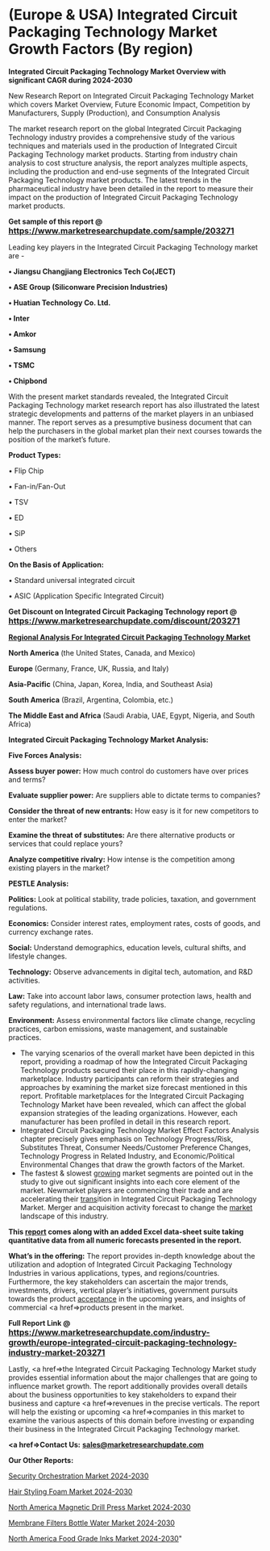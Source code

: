 # (Europe & USA) Integrated Circuit Packaging Technology Market Growth Factors (By region)

<strong>Integrated Circuit Packaging Technology Market Overview with significant CAGR during 2024-2030</strong>

New Research Report on Integrated Circuit Packaging Technology Market which covers Market Overview, Future Economic Impact, Competition by Manufacturers, Supply (Production), and Consumption Analysis

The market research report on the global Integrated Circuit Packaging Technology industry provides a comprehensive study of the various techniques and materials used in the production of Integrated Circuit Packaging Technology market products. Starting from industry chain analysis to cost structure analysis, the report analyzes multiple aspects, including the production and end-use segments of the Integrated Circuit Packaging Technology market products. The latest trends in the pharmaceutical industry have been detailed in the report to measure their impact on the production of Integrated Circuit Packaging Technology market products.

<strong>Get sample of this report @ <a href=https://www.marketresearchupdate.com/sample/203271><font size=3 color=#0000ff>https://www.marketresearchupdate.com/sample/203271</font></a></strong>

Leading key players in the Integrated Circuit Packaging Technology market are -

<strong>• Jiangsu Changjiang Electronics Tech Co(JECT)

• ASE Group (Siliconware Precision Industries)

• Huatian Technology Co. Ltd.

• Inter

• Amkor

• Samsung

• TSMC

• Chipbond</strong>

With the present market standards revealed, the Integrated Circuit Packaging Technology market research report has also illustrated the latest strategic developments and patterns of the market players in an unbiased manner. The report serves as a presumptive business document that can help the purchasers in the global market plan their next courses towards the position of the market’s future.

<strong>Product Types:</strong>

• Flip Chip

• Fan-in/Fan-Out

• TSV

• ED

• SiP

• Others

<strong>On the Basis of Application:</strong>

• Standard universal integrated circuit

• ASIC (Application Specific Integrated Circuit)

<strong>Get Discount on Integrated Circuit Packaging Technology report @ <a href=https://www.marketresearchupdate.com/discount/203271><font size=3 color=#0000ff>https://www.marketresearchupdate.com/discount/203271</font></a></strong>

<strong><u><b>Regional Analysis For Integrated Circuit Packaging Technology Market</b></u></strong>

<strong><b>North America</b></strong> (the United States, Canada, and Mexico)

<strong><b>Europe </b></strong>(Germany, France, UK, Russia, and Italy)

<strong><b>Asia-Pacific</b></strong> (China, Japan, Korea, India, and Southeast Asia)

<strong><b>South America</b></strong> (Brazil, Argentina, Colombia, etc.)

<strong><b>The Middle East and Africa</b></strong> (Saudi Arabia, UAE, Egypt, Nigeria, and South Africa)

<strong>Integrated Circuit Packaging Technology Market Analysis:</strong>

<strong>Five Forces Analysis:</strong>

<strong>Assess buyer power:</strong> How much control do customers have over prices and terms?

<strong>Evaluate supplier power:</strong> Are suppliers able to dictate terms to companies?

<strong>Consider the threat of new entrants:</strong> How easy is it for new competitors to enter the market?

<strong>Examine the threat of substitutes:</strong> Are there alternative products or services that could replace yours?

<strong>Analyze competitive rivalry:</strong> How intense is the competition among existing players in the market?

<strong>PESTLE Analysis:</strong>

<strong>Politics:</strong> Look at political stability, trade policies, taxation, and government regulations.

<strong>Economics:</strong> Consider interest rates, employment rates, costs of goods, and currency exchange rates.

<strong>Social:</strong> Understand demographics, education levels, cultural shifts, and lifestyle changes.

<strong>Technology:</strong> Observe advancements in digital tech, automation, and R&D activities.

<strong>Law:</strong> Take into account labor laws, consumer protection laws, health and safety regulations, and international trade laws.

<strong>Environment:</strong> Assess environmental factors like climate change, recycling practices, carbon emissions, waste management, and sustainable practices.

<ul>
  <li>The varying scenarios of the overall market have been depicted in this report, providing a roadmap of how the Integrated Circuit Packaging Technology products secured their place in this rapidly-changing marketplace. Industry participants can reform their strategies and approaches by examining the market size forecast mentioned in this report. Profitable marketplaces for the Integrated Circuit Packaging Technology Market have been revealed, which can affect the global expansion strategies of the leading organizations. However, each manufacturer has been profiled in detail in this research report.</li>
  <li>Integrated Circuit Packaging Technology Market Effect Factors Analysis chapter precisely gives emphasis on Technology Progress/Risk, Substitutes Threat, Consumer Needs/Customer Preference Changes, Technology Progress in Related Industry, and Economic/Political Environmental Changes that draw the growth factors of the Market.</li>
  <li>The fastest &amp; slowest <a href=ASDF991299>growing</a> market segments are pointed out in the study to give out significant insights into each core element of the market. Newmarket players are commencing their trade and are accelerating their <a href=>trans</a>ition in Integrated Circuit Packaging Technology Market. Merger and acquisition activity forecast to change the <a href=>market</a> landscape of this industry.</li>
</ul>
<strong>This <a href=>report</a> comes along with an added Excel data-sheet suite taking quantitative data from all numeric forecasts presented in the report.</strong>

<strong>What’s in the offering:</strong> The report provides in-depth knowledge about the utilization and adoption of Integrated Circuit Packaging Technology Industries in various applications, types, and regions/countries. Furthermore, the key stakeholders can ascertain the major trends, investments, drivers, vertical player’s initiatives, government pursuits towards the product <a href=ASDF881288>acceptance</a> in the upcoming years, and insights of commercial <a href=>products</a> present in the market.

<strong>Full Report Link @ <a href=https://www.marketresearchupdate.com/industry-growth/europe-integrated-circuit-packaging-technology-industry-market-203271><font size=3 color=#0000ff>https://www.marketresearchupdate.com/industry-growth/europe-integrated-circuit-packaging-technology-industry-market-203271</font></a></strong>

Lastly, <a href=>the</a> Integrated Circuit Packaging Technology Market study provides essential information about the major challenges that are going to influence market growth. The report additionally provides overall details about the business opportunities to key stakeholders to expand their business and capture <a href=>revenues</a> in the precise verticals. The report will help the existing or upcoming <a href=>companies</a> in this market to examine the various aspects of this domain before investing or expanding their business in the Integrated Circuit Packaging Technology market.

<strong><a href=><strong>Contact Us:</strong></a></strong>
<strong>sales@marketresearchupdate.com</strong>

<strong>Our Other Reports:</strong>

<a href=https://www.linkedin.com/pulse/security-orchestration-market-2023-top-key-players>Security Orchestration Market 2024-2030</a>

<a href=https://www.linkedin.com/pulse/hair-styling-foam-market-size-trends-consumption>Hair Styling Foam Market 2024-2030</a>

<a href=https://www.linkedin.com/pulse/north-america-magnetic-drill-press-market-size2023-2030>North America Magnetic Drill Press Market 2024-2030</a>

<a href=https://www.linkedin.com/pulse/membrane-filters-bottle-water-market-2023-continues-kuyzf/>Membrane Filters Bottle Water Market 2024-2030</a>

<a href=https://www.linkedin.com/pulse/north-america-food-grade-inks-market-gcxzf/>North America Food Grade Inks Market 2024-2030</a>"
